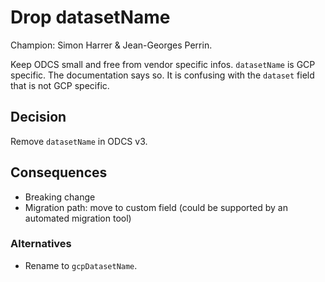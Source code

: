# Drop datasetName

Champion: Simon Harrer & Jean-Georges Perrin.

Keep ODCS small and free from vendor specific infos. 
`datasetName` is GCP specific. 
The documentation says so. 
It is confusing with the `dataset` field that is not GCP specific.

## Decision

Remove `datasetName` in ODCS v3.

## Consequences

- Breaking change
- Migration path: move to custom field (could be supported by an automated migration tool)

### Alternatives

- Rename to `gcpDatasetName`.
 
